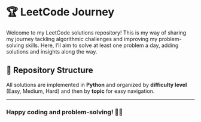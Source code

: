 # 🏆 LeetCode Journey

Welcome to my LeetCode solutions repository! This is my way of sharing my journey tackling algorithmic challenges and improving my problem-solving skills. Here, I’ll aim to solve at least one problem a day, adding solutions and insights along the way.

## 📘 Repository Structure

All solutions are implemented in **Python** and organized by **difficulty level** (Easy, Medium, Hard) and then by **topic** for easy navigation.

---

### Happy coding and problem-solving! 💪🚀
